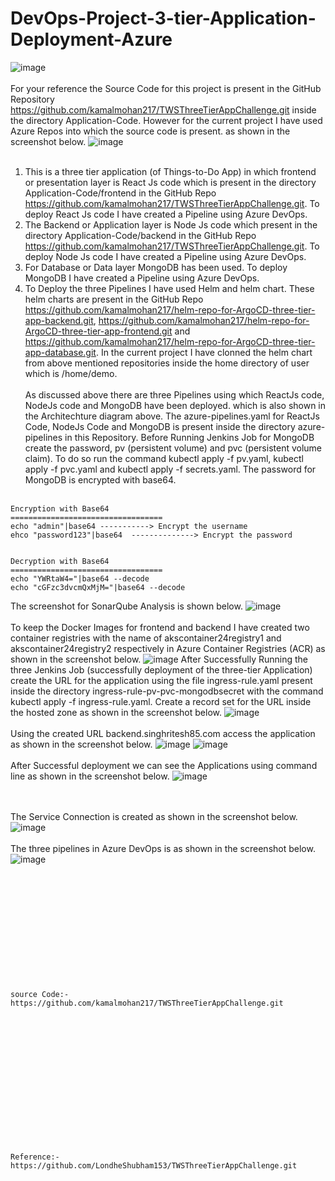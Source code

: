 # DevOps-Project-3-tier-Application-Deployment-Azure
![image](https://github.com/kamalmohan217/DevOps-Project-3-tier-Application-Deployment-Azure/assets/128888356/56176858-c770-4d06-8297-2553ca6e03d6)
<br><br/>
For your reference the Source Code for this project is present in the GitHub Repository https://github.com/kamalmohan217/TWSThreeTierAppChallenge.git inside the directory Application-Code. However for the current project I have used Azure Repos into which the source code is present. as shown in the screenshot below.
![image](https://github.com/kamalmohan217/DevOps-Project-3-tier-Application-Deployment-Azure/assets/128888356/129bd84c-bb05-411b-bf30-22e006313736)
<br><br/>
1. This is a three tier application (of Things-to-Do App) in which frontend or presentation layer is React Js code which is present in the directory Application-Code/frontend in the GitHub Repo https://github.com/kamalmohan217/TWSThreeTierAppChallenge.git. To deploy React Js code I have created a Pipeline using Azure DevOps.
2. The Backend or Application layer is Node Js code which present in the directory Application-Code/backend in the GitHub Repo https://github.com/kamalmohan217/TWSThreeTierAppChallenge.git. To deploy Node Js code I have created a Pipeline using Azure DevOps.
3. For Database or Data layer MongoDB has been used. To deploy MongoDB I have created a Pipeline using Azure DevOps.
4. To Deploy the three Pipelines I have used Helm and helm chart. These helm charts are present in the GitHub Repo https://github.com/kamalmohan217/helm-repo-for-ArgoCD-three-tier-app-backend.git, https://github.com/kamalmohan217/helm-repo-for-ArgoCD-three-tier-app-frontend.git and https://github.com/kamalmohan217/helm-repo-for-ArgoCD-three-tier-app-database.git. In the current project I have clonned the helm chart from above mentioned repositories inside the home directory of user which is /home/demo.
<br><br/>
As discussed above there are three Pipelines using which ReactJs code, NodeJs code and MongoDB have been deployed. which is also shown in the Architechture diagram above. The azure-pipelines.yaml for ReactJs Code, NodeJs Code and MongoDB is present inside the directory azure-pipelines in this Repository. Before Running Jenkins Job for MongoDB create the password, pv (persistent volume) and pvc (persistent volume claim). To do so run the command kubectl apply -f pv.yaml, kubectl apply -f pvc.yaml and kubectl apply -f secrets.yaml. The password for MongoDB is encrypted with base64. 
<br><br/>
```
Encryption with Base64
==================================
echo "admin"|base64 -----------> Encrypt the username
ehco "password123"|base64  --------------> Encrypt the password


Decryption with Base64
==================================
echo "YWRtaW4="|base64 --decode
echo "cGFzc3dvcmQxMjM="|base64 --decode
```
The screenshot for SonarQube Analysis is shown below.
![image](https://github.com/kamalmohan217/DevOps-Project-3-tier-Application-Deployment-Azure/assets/128888356/9809fc4c-54b0-4188-ba50-966de90b78f6)
<br><br/>
To keep the Docker Images for frontend and backend I have created two container registries with the name of akscontainer24registry1 and akscontainer24registry2 respectively in Azure Container Registries (ACR) as shown in the screenshot below.
![image](https://github.com/kamalmohan217/DevOps-Project-3-tier-Application-Deployment-Azure/assets/128888356/1164e77e-2ec0-45ee-8b38-912dc657145c)
After Successfully Running the three Jenkins Job (successfully deployment of the three-tier Application) create the URL for the application using the file ingress-rule.yaml present inside the directory ingress-rule-pv-pvc-mongodbsecret with the command kubectl apply -f ingress-rule.yaml. Create a record set for the URL inside the hosted zone as shown in the screenshot below.
![image](https://github.com/kamalmohan217/DevOps-Project-3-tier-Application-Deployment-Azure/assets/128888356/4789f464-a7ae-43ba-aff2-92e1d4f38ce7)
<br><br/>
Using the created URL backend.singhritesh85.com access the application as shown in the screenshot below.
![image](https://github.com/kamalmohan217/DevOps-Project-3-tier-Application-Deployment-Azure/assets/128888356/ba049ecc-0e36-4a02-ab8c-a9a08469f9e0)
![image](https://github.com/kamalmohan217/DevOps-Project-3-tier-Application-Deployment-Azure/assets/128888356/f3e9fda1-3300-4d11-ac4f-5f228b59f6d4)
<br><br/>
After Successful deployment we can see the Applications using command line as shown in the screenshot below.
![image](https://github.com/kamalmohan217/DevOps-Project-3-tier-Application-Deployment-Azure/assets/128888356/e6f9caa8-c2b2-4176-aa2b-91c1cbbba9af)

<br><br/>
The Service Connection is created as shown in the screenshot below.
![image](https://github.com/kamalmohan217/DevOps-Project-3-tier-Application-Deployment-Azure/assets/128888356/eb91cf5b-c52e-456a-b457-6c3ee33988d7)
<br><br/>
The three pipelines in Azure DevOps is as shown in the screenshot below.
![image](https://github.com/kamalmohan217/DevOps-Project-3-tier-Application-Deployment-Azure/assets/128888356/509d8240-a3fd-426d-9ec3-1cad208bd707)
<br><br/>
<br><br/>
<br><br/>
<br><br/>
<br><br/>
<br><br/>
```
source Code:-  https://github.com/kamalmohan217/TWSThreeTierAppChallenge.git
```
<br><br/>
<br><br/>
<br><br/>
<br><br/>
<br><br/>
<br><br/>
```
Reference:-   https://github.com/LondheShubham153/TWSThreeTierAppChallenge.git
```
